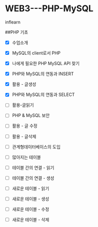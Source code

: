 # WEB3---PHP-MySQL
inflearn

##PHP 기초

- [x]   수업소개
- [x]   MySQL의 client로서 PHP
- [x]   나에게 필요한 PHP MySQL API 찾기
- [x]   PHP와 MySQL의 연동과 INSERT
- [x]   활용 - 글생성
- [x]   PHP와 MySQL의 연동과 SELECT
- [ ]   활용-글읽기
- [ ]   PHP & MySQL 보안
- [ ]   활용 - 글 수정
- [ ]   활용 - 글삭제
- [ ]   관계형데이터베이스의 도입
- [ ]   많아지는 테이블
- [ ]   테이블 간의 연결 - 읽기
- [ ]   테이블 간의 연결 - 생성
- [ ]   새로운 테이블 - 읽기
- [ ]   새로운 테이블 - 생성
- [ ]   새로운 테이블 - 수정
- [ ]   새로운 테이블 - 삭제


